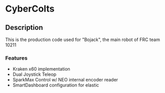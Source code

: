 # CyberColts

## Description

This is the production code used for "Bojack", the main robot of FRC team 10211

### Features

* Kraken x60 implementation
* Dual Joystick Teleop
* SparkMax Control w/ NEO internal encoder reader
* SmartDashboard configuration for elastic

